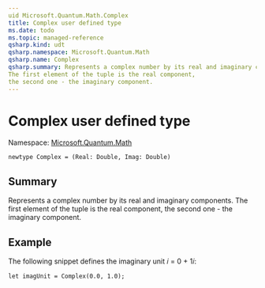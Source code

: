 ```yaml
---
uid Microsoft.Quantum.Math.Complex
title: Complex user defined type
ms.date: todo
ms.topic: managed-reference
qsharp.kind: udt
qsharp.namespace: Microsoft.Quantum.Math
qsharp.name: Complex
qsharp.summary: Represents a complex number by its real and imaginary components.
The first element of the tuple is the real component,
the second one - the imaginary component.
---
```


# Complex user defined type

Namespace: [Microsoft.Quantum.Math](xref:Microsoft.Quantum.Math)

```qsharp
newtype Complex = (Real: Double, Imag: Double)
```

## Summary
Represents a complex number by its real and imaginary components.
The first element of the tuple is the real component,
the second one - the imaginary component.

## Example
The following snippet defines the imaginary unit 𝑖 = 0 + 1𝑖:
```qsharp
let imagUnit = Complex(0.0, 1.0);
```
